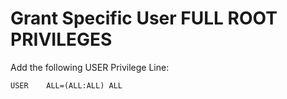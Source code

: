 # Grant Specific User FULL ROOT PRIVILEGES

Add the following USER Privilege Line:

```
USER    ALL=(ALL:ALL) ALL
```
